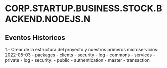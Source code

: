 # CORP.STARTUP.BUSINESS.STOCK.BACKEND.NODEJS.N

## Eventos Historicos

1.- Crear de la estructura del proyecto y nuestros primeros microservicios: 2022-05-03
    - packages
        - clients
            - security
            - log
        - commons
    - services
        - private
            - log
            - security: 
        - public
            - authentication
            - master
            - transaction

